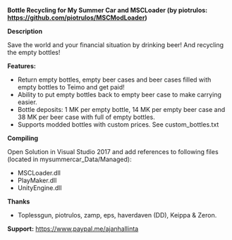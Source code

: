 **Bottle Recycling for My Summer Car and MSCLoader (by piotrulos: https://github.com/piotrulos/MSCModLoader)**

**Description**

Save the world and your financial situation by drinking beer! And recycling the empty bottles!

**Features:**
- Return empty bottles, empty beer cases and beer cases filled with empty bottles to Teimo and get paid!
- Ability to put empty bottles back to empty beer case to make carrying easier.
- Bottle deposits: 1 MK per empty bottle, 14 MK per empty beer case and 38 MK per beer case with full of empty bottles.
- Supports modded bottles with custom prices. See custom_bottles.txt


**Compiling**

Open Solution in Visual Studio 2017 and add references to following files (located in mysummercar_Data/Managed):
- MSCLoader.dll
- PlayMaker.dll
- UnityEngine.dll


**Thanks**
- Toplessgun, piotrulos, zamp, eps, haverdaven (DD), Keippa & Zeron.


**Support:**
https://www.paypal.me/ajanhallinta
